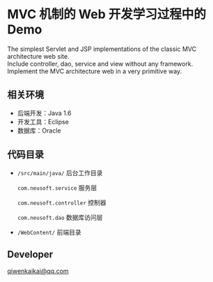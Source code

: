 
# MVC 机制的 Web 开发学习过程中的 Demo
The simplest Servlet and JSP implementations of the classic MVC architecture web site.  
Include controller, dao, service and view without any framework.  
Implement the MVC architecture web in a very primitive way.  

## 相关环境
- 后端开发：Java 1.6
- 开发工具：Eclipse
- 数据库：Oracle

## 代码目录

- `/src/main/java/` 后台工作目录
	
  `com.neusoft.service` 服务层
    
	`com.neusoft.controller` 控制器
	
	`com.neusoft.dao` 数据库访问层
  
- `/WebContent/` 前端目录

## Developer
qiwenkaikai@qq.com
